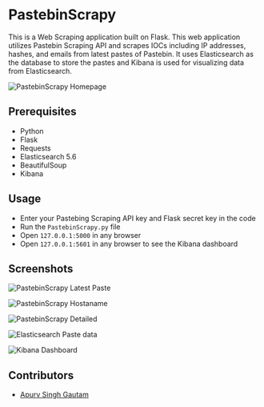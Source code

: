 # PastebinScrapy


This is a Web Scraping application built on Flask. This web application utilizes Pastebin Scraping API and scrapes IOCs including IP addresses, hashes, and emails from latest pastes of Pastebin. It uses Elasticsearch as the database to store the pastes and Kibana is used for visualizing data from Elasticsearch.


![PastebinScrapy Homepage](https://user-images.githubusercontent.com/20106707/39991641-d14dcbe6-578d-11e8-9b41-82926273694b.png)


## Prerequisites

- Python
- Flask
- Requests
- Elasticsearch 5.6
- BeautifulSoup
- Kibana


## Usage

- Enter your Pastebing Scraping API key and Flask secret key in the code
- Run the `PastebinScrapy.py` file
- Open `127.0.0.1:5000` in any browser
- Open `127.0.0.1:5601` in any browser to see the Kibana dashboard


## Screenshots

![PastebinScrapy Latest Paste](https://user-images.githubusercontent.com/20106707/40423043-f09937c4-5eae-11e8-9f30-da276409d6f1.png)

![PastebinScrapy Hostaname](https://user-images.githubusercontent.com/20106707/40050475-3cd0bd2a-5855-11e8-99e9-2f2deb91bfed.png)

![PastebinScrapy Detailed](https://user-images.githubusercontent.com/20106707/78074932-9ebe6d00-7371-11ea-86e5-0acd81e9fdb0.png)

![Elasticsearch Paste data](https://user-images.githubusercontent.com/20106707/78078184-af71e180-7377-11ea-9b4e-e72c014c8478.png)

![Kibana Dashboard](https://user-images.githubusercontent.com/20106707/78077375-49388f00-7376-11ea-9bfb-9221c0141bc1.png)

## Contributors

- [Apurv Singh Gautam](https://apurvsinghgautam.me)
